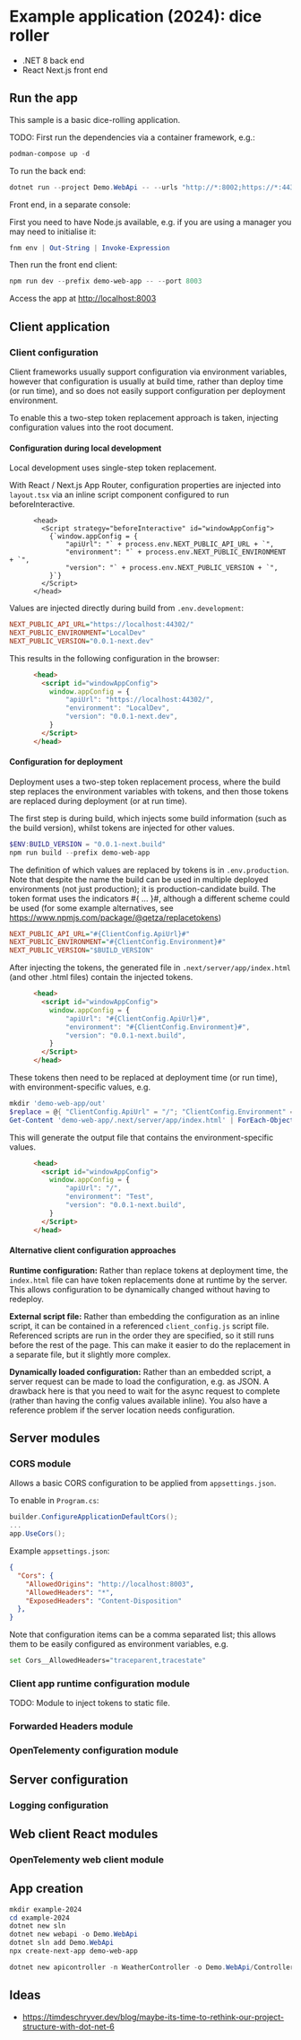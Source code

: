 # Example application (2024): dice roller

* .NET 8 back end
* React Next.js front end

## Run the app

This sample is a basic dice-rolling application.

TODO: First run the dependencies via a container framework, e.g.:

```powershell
podman-compose up -d
```

To run the back end:

```powershell
dotnet run --project Demo.WebApi -- --urls "http://*:8002;https://*:44302" --environment Development
```

Front end, in a separate console:

First you need to have Node.js available, e.g. if you are using a manager you may need to initialise it:

```powershell
fnm env | Out-String | Invoke-Expression
```

Then run the front end client:

```powershell
npm run dev --prefix demo-web-app -- --port 8003
```

Access the app at <http://localhost:8003>

## Client application

### Client configuration

Client frameworks usually support configuration via environment variables, however that configuration is usually at build time, rather than deploy time (or run time), and so does not easily support configuration per deployment environment.

To enable this a two-step token replacement approach is taken, injecting configuration values into the root document.

#### Configuration during local development

Local development uses single-step token replacement.

With React / Next.js App Router, configuration properties are injected into `layout.tsx` via an inline script component configured to run beforeInteractive.

```tsx
      <head>
        <Script strategy="beforeInteractive" id="windowAppConfig">
          {`window.appConfig = {
              "apiUrl": "` + process.env.NEXT_PUBLIC_API_URL + `",
              "environment": "` + process.env.NEXT_PUBLIC_ENVIRONMENT + `",
              "version": "` + process.env.NEXT_PUBLIC_VERSION + `",
          }`}
        </Script>
      </head>
```

Values are injected directly during build from `.env.development`:

```ini
NEXT_PUBLIC_API_URL="https://localhost:44302/"
NEXT_PUBLIC_ENVIRONMENT="LocalDev"
NEXT_PUBLIC_VERSION="0.0.1-next.dev"
```

This results in the following configuration in the browser:

```html
      <head>
        <script id="windowAppConfig">
          window.appConfig = {
              "apiUrl": "https://localhost:44302/",
              "environment": "LocalDev",
              "version": "0.0.1-next.dev",
          }
        </Script>
      </head>
```

#### Configuration for deployment

Deployment uses a two-step token replacement process, where the build step replaces the environment variables with tokens, and then those tokens are replaced during deployment (or at run time).

The first step is during build, which injects some build information (such as the build version), whilst tokens are injected for other values.

```powershell
$ENV:BUILD_VERSION = "0.0.1-next.build"
npm run build --prefix demo-web-app
```

The definition of which values are replaced by tokens is in `.env.production`. Note that despite the name the build can be used in multiple deployed environments (not just production); it is production-candidate build. The token format uses the indicators #{ ... }#, although a different scheme could be used (for some example alternatives, see <https://www.npmjs.com/package/@qetza/replacetokens>) 

```ini
NEXT_PUBLIC_API_URL="#{ClientConfig.ApiUrl}#"
NEXT_PUBLIC_ENVIRONMENT="#{ClientConfig.Environment}#"
NEXT_PUBLIC_VERSION="$BUILD_VERSION"
```

After injecting the tokens, the generated file in `.next/server/app/index.html` (and other .html files) contain the injected tokens.

```html
      <head>
        <script id="windowAppConfig">
          window.appConfig = {
              "apiUrl": "#{ClientConfig.ApiUrl}#",
              "environment": "#{ClientConfig.Environment}#",
              "version": "0.0.1-next.build",
          }
        </Script>
      </head>
```

These tokens then need to be replaced at deployment time (or run time), with environment-specific values, e.g.

```powershell
mkdir 'demo-web-app/out'
$replace = @{ "ClientConfig.ApiUrl" = "/"; "ClientConfig.Environment" = "Test" }
Get-Content 'demo-web-app/.next/server/app/index.html' | ForEach-Object { $line = $_; $replace.Keys | ForEach-Object { $line = $line -replace ("#{" + $_ + "}#"), $replace[$_] }; $line } | Set-Content 'demo-web-app/out/index.html'
```

This will generate the output file that contains the environment-specific values.

```html
      <head>
        <script id="windowAppConfig">
          window.appConfig = {
              "apiUrl": "/",
              "environment": "Test",
              "version": "0.0.1-next.build",
          }
        </Script>
      </head>
```

#### Alternative client configuration approaches

**Runtime configuration:** Rather than replace tokens at deployment time, the `index.html` file can have token replacements done at runtime by the server. This allows configuration to be dynamically changed without having to redeploy.

**External script file:** Rather than embedding the configuration as an inline script, it can be contained in a referenced `client_config.js` script file. Referenced scripts are run in the order they are specified, so it still runs before the rest of the page. This can make it easier to do the replacement in a separate file, but it slightly more complex.

**Dynamically loaded configuration:** Rather than an embedded script, a server request can be made to load the configuration, e.g. as JSON. A drawback here is that you need to wait for the async request to complete (rather than having the config values available inline). You also have a reference problem if the server location needs configuration.

## Server modules

### CORS module

Allows a basic CORS configuration to be applied from `appsettings.json`.

To enable in `Program.cs`:

```csharp
builder.ConfigureApplicationDefaultCors();
...
app.UseCors();
```

Example `appsettings.json`:

```json
{
  "Cors": {
    "AllowedOrigins": "http://localhost:8003",
    "AllowedHeaders": "*",
    "ExposedHeaders": "Content-Disposition"
  },
}
```

Note that configuration items can be a comma separated list; this allows them to be easily configured as environment variables, e.g.

```sh
set Cors__AllowedHeaders="traceparent,tracestate"
```

### Client app runtime configuration module

TODO: Module to inject tokens to static file.

### Forwarded Headers module





### OpenTelementy configuration module


## Server configuration

### Logging configuration



## Web client React modules

### OpenTelementy web client module



## App creation

```powershell
mkdir example-2024
cd example-2024
dotnet new sln 
dotnet new webapi -o Demo.WebApi
dotnet sln add Demo.WebApi
npx create-next-app demo-web-app

dotnet new apicontroller -n WeatherController -o Demo.WebApi/Controllers -p:n Demo.WebApi.Controllers
```

## Ideas

- https://timdeschryver.dev/blog/maybe-its-time-to-rethink-our-project-structure-with-dot-net-6
